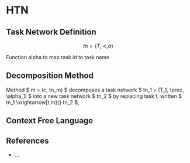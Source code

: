 # HTN

## Task Network Definition

$$
tn=(T, \prec, \alpha)
$$

Function alpha to map task id to task name

## Decomposition Method


Method $ m = (c, tn_m) $ decomposes a task network $ tn_1 = (T_1, \prec, \alpha_1) $ into a new task network $ tn_2 $  by replacing task t, written $  tn_1 \xrightarrow[t,m]{} tn_2 $, 


## Context Free Language


## References
- ...

